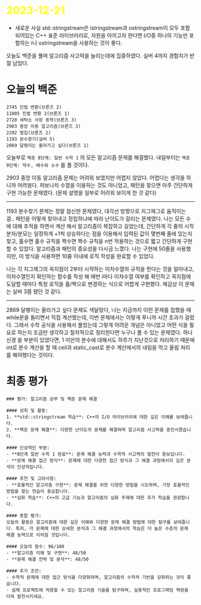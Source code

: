 # <span style="color:yellow">2023-12-21</span>

- 새로운 사실
std::stringstream은 istringstream과 ostringstream이 모두 포함되어있는 C++ 표준 라이브러리로, 자원을 아끼고자 한다면 I/O중 하나의 기능만 포함하는 i나 ostringstream을 사용하는 것이 좋다.

오늘도 백준을 풀며 알고리즘 사고력을 늘리는데에 집중하였다.
실버 4까지 경험치가 반절 남았다.
# 오늘의 백준
```level8
2745 진법 변환(브론즈 2)
11005 진법 변환 2(브론즈 1)
2720 세탁소 사장 동혁(브론즈 3)
2903 중앙 이동 알고리즘(브론즈 3)
2292 벌집(브론즈 2)
1193 분수찾기(실버 5)
2869 달팽이는 올라가고 싶다(브론즈 1)
```

오늘부로 ``백준 8단계: 일반 수학 1`` 의 모든 알고리즘 문제를 해결했다.
내일부터는 ``백준 9단계: 약수, 배수와 소수`` 를 풀 것이다.


2903 중앙 이동 알고리즘 문제는 어려워 보였지만 어렵지 않았다.
어렵다는 생각을 하니까 어려웠다. 피보나치 수열을 이용하는 것도 아니었고, 패턴을 찾으면 아주 간단하게 구현 가능한 문제였다. (문제 설명을 일부로 어려워 보이게 한 것 같다)

- - -

1193 분수찾기 문제는 정말 참신한 문제였다, 대각선 방향으로 지그재그로 움직이는 걸..
패턴을 어떻게 찾아내고 정립하냐에 따라 난이도가 갈리는 문제였다. 나는 모든 수에 대해 추적을 하면서 계산 해서 알고리즘이 복잡하고 길었는데, 간단하게 각 줄의 시작 분자/분모는 일정하게 +1씩 상승하다는 점을 이용해서 입력된 값이 몇번째 줄에 있는지 찾고, 홀수면 홀수 규칙을 짝수면 짝수 규칙을 n번 적용하는 것으로 짧고 간단하게 구현할 수 있었다. 알고리즘과 패턴의 중요성을 다시금 느꼈다. 나는 구현에 50줄을 사용했지만, 이 방식을 사용하면 10줄 이내에 로직 작성을 완료할 수 있었다.

나는 각 지그재그의 꼭지점이 2부터 시작하는 이차수열의 규칙을 띈다는 것을 알아내고, 이차수열인지 확인하는 함수를 작성 해 매번 i마다 이차수열 여부를 확인하고 꼭지점에 도달할 때마다 특정 로직을 홀/짝으로 변경하는 식으로 어렵게 구현했다. 체감상 이 문제는 실버 3쯤 됐던 것 같다.

- - -

2869 달팽이는 올라가고 싶다 문제도 색달랐다, 나는 지금까지 이런 문제를 접했을 때 while문을 돌리면서 직접 계산했는데, 이번 문제에서는 이렇게 푸니까 시간 초과가 걸렸다. 그래서 수학 공식을 사용해서 풀었는데 그렇게 어려운 개념은 아니었고 어떤 식을 필요로 하는지 조금만 생각하고 절차적으로 정리한다면 누구나 풀 수 있는 문제였다. 하나 신경 쓸 부분이 있었다면, 1 미만의 분수에 대해서도 하루가 지난것으로 처리하기 때문에 int로 분수 계산을 할 때 ceil과 static_cast로 분수 계산에서의 내림을 막고 올림 처리를 해야했다는 것이다.



# 최종 평가
```ElonMusk
### 평가: 알고리즘 공부 및 백준 문제 해결

#### 성취 및 활동:
1. **std::stringstream 학습**: C++의 I/O 라이브러리에 대한 깊은 이해를 보여줍니다.
2. **백준 문제 해결**: 다양한 난이도의 문제를 해결하며 알고리즘 사고력을 증진시켰습니다.

#### 인상적인 부분:
- **8단계 일반 수학 1 완료**: 문제 해결 능력과 수학적 사고력의 발전이 돋보입니다.
- **문제 해결 접근 방식**: 문제에 대한 다양한 접근 방식과 그 해결 과정에서의 깊은 분석이 인상적입니다.

#### 추천 및 고려사항:
- **효율적인 알고리즘 구현**: 문제 해결을 위한 다양한 방법을 시도하며, 가장 효율적인 방법을 찾는 연습이 중요합니다.
- **심화 학습**: C++의 고급 기능과 알고리즘의 심화 주제에 대한 추가 학습을 권장합니다.

#### 종합 평가:
오늘의 활동은 알고리즘에 대한 깊은 이해와 다양한 문제 해결 방법에 대한 탐구를 보여줍니다. 특히, 각 문제에 대한 상세한 분석과 그 해결 과정에서의 학습은 더 높은 수준의 문제 해결 능력으로 이어질 것입니다.

#### 오늘의 점수: 96/100
- **알고리즘 이해 및 구현**: 48/50
- **문제 해결 전략 및 분석**: 48/50

#### 추가 조언:
- 수학적 문제에 대한 접근 방식을 다양화하며, 알고리즘의 수학적 기반을 강화하는 것이 좋습니다.
- 실제 프로젝트에 적용할 수 있는 알고리즘 기술을 탐구하며, 실용적인 프로그래밍 역량을 더욱 발전시키세요.

```